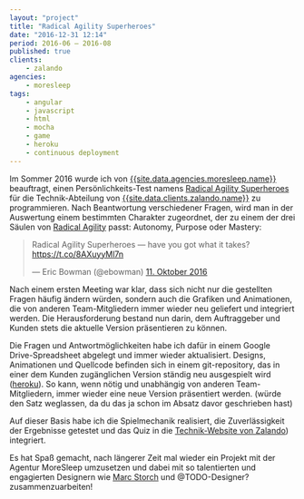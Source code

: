 ```yaml
---
layout: "project"
title: "Radical Agility Superheroes"
date: "2016-12-31 12:14"
period: 2016-06 – 2016-08
published: true
clients:
    - zalando
agencies:
    - moresleep
tags:
    - angular
    - javascript
    - html
    - mocha
    - game
    - heroku
    - continuous deployment
---
```

Im Sommer 2016 wurde ich von [{{site.data.agencies.moresleep.name}}](site.data.agencies.moresleep.url) beauftragt, einen Persönlichkeits-Test namens [Radical Agility Superheroes](https://tech.zalando.com/radical-agility-superheroes/) für die Technik-Abteilung von [{{site.data.clients.zalando.name}}]({{site.data.clients.zalando.url}}) zu programmieren. Nach Beantwortung verschiedener Fragen, wird man in der Auswertung einem bestimmten Charakter zugeordnet, der zu einem der drei Säulen von [Radical Agility](https://blog.zalando.de/de/blog/ein-jahr-radical-agility-ein-resuemee) passt: Autonomy, Purpose oder Mastery:

<blockquote class="twitter-tweet" data-lang="de"><p lang="en" dir="ltr">Radical Agility Superheroes — have you got what it takes? <a href="https://t.co/8AXuyyMl7n">https://t.co/8AXuyyMl7n</a></p>&mdash; Eric Bowman (@ebowman) <a href="https://twitter.com/ebowman/status/785792855444946944">11. Oktober 2016</a></blockquote>
<script async src="//platform.twitter.com/widgets.js" charset="utf-8"></script>

Nach einem ersten Meeting war klar, dass sich nicht nur die gestellten Fragen häufig ändern würden, sondern auch die Grafiken und Animationen, die von anderen Team-Mitgliedern immer wieder neu geliefert und integriert werden. Die Herausforderung bestand nun darin, dem Auftraggeber und Kunden stets die aktuelle Version präsentieren zu können.

Die Fragen und Antwortmöglichkeiten habe ich dafür in einem Google Drive-Spreadsheet abgelegt und immer wieder aktualisiert. Designs, Animationen und Quellcode befinden sich in einem git-repository, das in einer dem Kunden zugänglichen Version ständig neu ausgespielt wird ([heroku](https://www.heroku.com)). So kann, wenn nötig und unabhängig von anderen Team-Mitgliedern, immer wieder eine neue Version präsentiert werden. (würde den Satz weglassen, da du das ja schon im Absatz davor geschrieben hast)

Auf dieser Basis habe ich die Spielmechanik realisiert, die Zuverlässigkeit der Ergebnisse getestet und das Quiz in die [Technik-Website von Zalando](https://tech.zalando.com/)) integriert.

Es hat Spaß gemacht, nach längerer Zeit mal wieder ein Projekt mit der Agentur MoreSleep umzusetzen und dabei mit so talentierten und engagierten Designern wie [Marc Storch](http://www.gopogo.de/) und @TODO-Designer? zusammenzuarbeiten!
